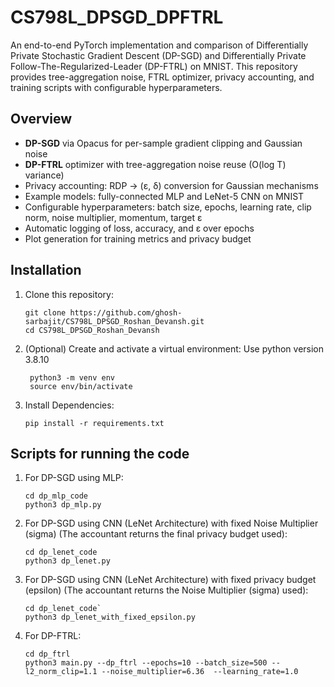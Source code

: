 # CS798L_DPSGD_DPFTRL

An end-to-end PyTorch implementation and comparison of Differentially Private Stochastic Gradient Descent (DP-SGD) and Differentially Private Follow-The-Regularized-Leader (DP-FTRL) on MNIST. This repository provides tree-aggregation noise, FTRL optimizer, privacy accounting, and training scripts with configurable hyperparameters.

## Overview

- **DP-SGD** via Opacus for per-sample gradient clipping and Gaussian noise  
- **DP-FTRL** optimizer with tree-aggregation noise reuse (O(log T) variance)  
- Privacy accounting: RDP → (ε, δ) conversion for Gaussian mechanisms  
- Example models: fully-connected MLP and LeNet-5 CNN on MNIST  
- Configurable hyperparameters: batch size, epochs, learning rate, clip norm, noise multiplier, momentum, target ε  
- Automatic logging of loss, accuracy, and ε over epochs  
- Plot generation for training metrics and privacy budget  

## Installation

1. Clone this repository:  
    ```
    git clone https://github.com/ghosh-sarbajit/CS798L_DPSGD_Roshan_Devansh.git
    cd CS798L_DPSGD_Roshan_Devansh
    ```

2. (Optional) Create and activate a virtual environment:
    Use python version 3.8.10
   ```
    python3 -m venv env
    source env/bin/activate
   ```

4. Install Dependencies:
    ```
    pip install -r requirements.txt
    ```

## Scripts for running the code

1. For DP-SGD using MLP: 
    ```
    cd dp_mlp_code
    python3 dp_mlp.py
    ```

3. For DP-SGD using CNN (LeNet Architecture) with fixed Noise Multiplier (sigma) (The accountant returns the final privacy budget used): 
    ```
    cd dp_lenet_code
    python3 dp_lenet.py
    ```

5. For DP-SGD using CNN (LeNet Architecture) with fixed privacy budget (epsilon) (The accountant returns the Noise Multiplier (sigma) used):
   ``` 
   cd dp_lenet_code`
   python3 dp_lenet_with_fixed_epsilon.py
   ```

7. For DP-FTRL: 
   ```
   cd dp_ftrl
   python3 main.py --dp_ftrl --epochs=10 --batch_size=500 --l2_norm_clip=1.1 --noise_multiplier=6.36  --learning_rate=1.0
   ```
